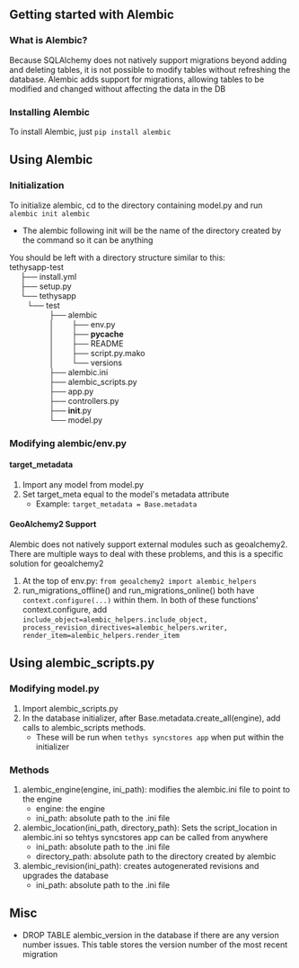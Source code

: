 ## Getting started with Alembic
### What is Alembic?
Because SQLAlchemy does not natively support migrations beyond adding and deleting tables, it is not possible to modify tables without refreshing the database. Alembic adds support for migrations, allowing tables to be modified and changed without affecting the data in the DB

### Installing Alembic
To install Alembic, just `pip install alembic`

## Using Alembic
### Initialization
To initialize alembic, cd to the directory containing model.py and run `alembic init alembic`
* The alembic following init will be the name of the directory created by the command so it can be anything

You should be left with a directory structure similar to this:\
tethysapp-test\
&nbsp;&nbsp;&nbsp;&nbsp;&nbsp;├── install.yml\
&nbsp;&nbsp;&nbsp;&nbsp;&nbsp;├── setup.py\
&nbsp;&nbsp;&nbsp;&nbsp;&nbsp;└── tethysapp\
    &nbsp;&nbsp;&nbsp;&nbsp;&nbsp;└── test\
        &nbsp;&nbsp;&nbsp;&nbsp;&nbsp;&nbsp;&nbsp;&nbsp;&nbsp;&nbsp;&nbsp;&nbsp;&nbsp;&nbsp;&nbsp;├── alembic\
        &nbsp;&nbsp;&nbsp;&nbsp;&nbsp;&nbsp;&nbsp;&nbsp;&nbsp;&nbsp;&nbsp;&nbsp;&nbsp;&nbsp;&nbsp;│   &nbsp;&nbsp;&nbsp;&nbsp;&nbsp;├── env.py\
        &nbsp;&nbsp;&nbsp;&nbsp;&nbsp;&nbsp;&nbsp;&nbsp;&nbsp;&nbsp;&nbsp;&nbsp;&nbsp;&nbsp;&nbsp;│   &nbsp;&nbsp;&nbsp;&nbsp;&nbsp;├── __pycache__\
        &nbsp;&nbsp;&nbsp;&nbsp;&nbsp;&nbsp;&nbsp;&nbsp;&nbsp;&nbsp;&nbsp;&nbsp;&nbsp;&nbsp;&nbsp;│   &nbsp;&nbsp;&nbsp;&nbsp;&nbsp;├── README\
        &nbsp;&nbsp;&nbsp;&nbsp;&nbsp;&nbsp;&nbsp;&nbsp;&nbsp;&nbsp;&nbsp;&nbsp;&nbsp;&nbsp;&nbsp;│   &nbsp;&nbsp;&nbsp;&nbsp;&nbsp;├── script.py.mako\
        &nbsp;&nbsp;&nbsp;&nbsp;&nbsp;&nbsp;&nbsp;&nbsp;&nbsp;&nbsp;&nbsp;&nbsp;&nbsp;&nbsp;&nbsp;│   &nbsp;&nbsp;&nbsp;&nbsp;&nbsp;└── versions\
        &nbsp;&nbsp;&nbsp;&nbsp;&nbsp;&nbsp;&nbsp;&nbsp;&nbsp;&nbsp;&nbsp;&nbsp;&nbsp;&nbsp;&nbsp;├── alembic.ini\
        &nbsp;&nbsp;&nbsp;&nbsp;&nbsp;&nbsp;&nbsp;&nbsp;&nbsp;&nbsp;&nbsp;&nbsp;&nbsp;&nbsp;&nbsp;├── alembic_scripts.py\
        &nbsp;&nbsp;&nbsp;&nbsp;&nbsp;&nbsp;&nbsp;&nbsp;&nbsp;&nbsp;&nbsp;&nbsp;&nbsp;&nbsp;&nbsp;├── app.py\
        &nbsp;&nbsp;&nbsp;&nbsp;&nbsp;&nbsp;&nbsp;&nbsp;&nbsp;&nbsp;&nbsp;&nbsp;&nbsp;&nbsp;&nbsp;├── controllers.py\
        &nbsp;&nbsp;&nbsp;&nbsp;&nbsp;&nbsp;&nbsp;&nbsp;&nbsp;&nbsp;&nbsp;&nbsp;&nbsp;&nbsp;&nbsp;├── __init__.py\
        &nbsp;&nbsp;&nbsp;&nbsp;&nbsp;&nbsp;&nbsp;&nbsp;&nbsp;&nbsp;&nbsp;&nbsp;&nbsp;&nbsp;&nbsp;└── model.py

### Modifying alembic/env.py

#### target_metadata
1. Import any model from model.py
2. Set target_meta equal to the model's metadata attribute
    * Example: `target_metadata = Base.metadata`

#### GeoAlchemy2 Support
Alembic does not natively support external modules such as geoalchemy2. There are multiple ways to deal with these problems, and this is a specific solution for geoalchemy2
1. At the top of env.py: `from geoalchemy2 import alembic_helpers`
2. run_migrations_offline() and run_migrations_online() both have `context.configure(...)` within them. In both of these functions' context.configure, add `include_object=alembic_helpers.include_object, process_revision_directives=alembic_helpers.writer, render_item=alembic_helpers.render_item`

## Using alembic_scripts.py
### Modifying model.py
1. Import alembic_scripts.py
2. In the database initializer, after Base.metadata.create_all(engine), add calls to alembic_scripts methods.
    * These will be run when `tethys syncstores app` when put within the initializer
### Methods
1. alembic_engine(engine, ini_path): modifies the alembic.ini file to point to the engine
    * engine: the engine
    * ini_path: absolute path to the .ini file
2. alembic_location(ini_path, directory_path): Sets the script_location in alembic.ini so tehtys syncstores app can be called from anywhere
    * ini_path: absolute path to the .ini file
    * directory_path: absolute path to the directory created by alembic
3. alembic_revision(ini_path): creates autogenerated revisions and upgrades the database
    * ini_path: absolute path to the .ini file

## Misc
* DROP TABLE alembic_version in the database if there are any version number issues. This table stores the version number of the most recent migration


